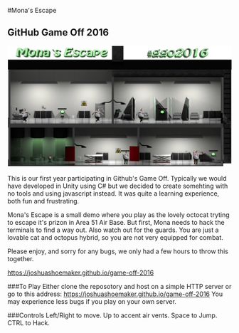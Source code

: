 #Mona's Escape
## GitHub Game Off 2016

![GitHub Game Off 2016 Theme is Hacking, Modding, or Augmenting](https://github.com/joshuashoemaker/game-off-2016/blob/master/GameCapture.JPG)

This is our first year participating in Github's Game Off. Typically we would have developed in Unity using C# but we decided to create
somehting with no tools and using javascript instead. It was quite a learning experience, both fun and frustrating.

Mona's Escape is a small demo where you play as the lovely octocat tryting to escape it's prizon in Area 51 Air Base. But first, Mona
needs to hack the terminals to find a way out. Also watch out for the guards. You are just a lovable cat and octopus hybrid, so you
are not very equipped for combat.

Please enjoy, and sorry for any bugs, we only had a few hours to throw this together.

https://joshuashoemaker.github.io/game-off-2016

###To Play
Either clone the reposotory and host on a simple HTTP server or go to this address: https://joshuashoemaker.github.io/game-off-2016
You may experience less bugs if you play on your own server.

###Controls
Left/Right to move. Up to accent air vents. Space to Jump. CTRL to Hack.
